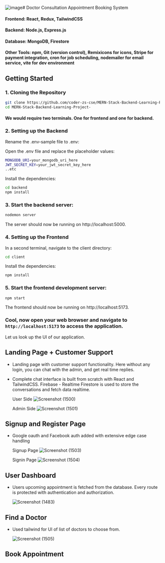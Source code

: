 ![image](https://github.com/user-attachments/assets/6ed520da-7879-4de6-a951-b4a5bff72abd)# Doctor Consultation Appointment Booking System

#### Frontend: React, Redux, TailwindCSS

#### Backend: Node.js, Express.js

#### Database: MongoDB, Firestore

#### Other Tools: npm, Git (version control), Remixicons for icons, Stripe for payment integration, cron for job scheduling, nodemailer for email service, vite for dev environment


## Getting Started

### 1. Cloning the Repository

```bash
git clone https://github.com/coder-zs-cse/MERN-Stack-Backend-Learning-Project-.git
cd MERN-Stack-Backend-Learning-Project-
```

#### We would require two terminals. One for frontend and one for backend.

### 2. Setting up the Backend


Rename the .env-sample file to .env:

Open the .env file and replace the placeholder values:
```bash
MONGODB_URI=your_mongodb_uri_here
JWT_SECRET_KEY=your_jwt_secret_key_here
..etc
```
Install the dependencies:
```bash
cd backend
npm install
```

### 3. Start the backend server:
```bash
nodemon server
```
The server should now be running on http://localhost:5000.

### 4. Setting up the Frontend
In a second terminal, navigate to the client directory:
```bash
cd client
```

Install the dependencies:
```bash
npm install
```

### 5. Start the frontend development server:
```bash
npm start
```
The frontend should now be running on http://localhost:5173.

### Cool, now open your web browser and navigate to `http://localhost:5173` to access the application.

Let us look up the UI of our application.

## Landing Page + Customer Support
- Landing page with customer support functionality. Here without any login, you can chat with the admin, and get real time replies.
- Complete chat interface is built from scratch with React and TailwindCSS. Firebase - Realtime Firestore is used to store the conversations and fetch data realtime.
  
  User Side
  ![Screenshot (1500)](https://github.com/user-attachments/assets/a1d795bf-606f-48c8-b493-04183d2ca3c5)

  Admin Side
  ![Screenshot (1501)](https://github.com/user-attachments/assets/d417f863-1696-4e94-8629-fe70ef3badb5)


## Signup and Register Page
- Google oauth and Facebook auth added with extensive edge case handling

  Signup Page
  ![Screenshot (1503)](https://github.com/user-attachments/assets/bbc599a4-0b7e-4e4c-b505-59aff26d0a91)

  Signin Page
  ![Screenshot (1504)](https://github.com/user-attachments/assets/75f956cc-eb06-4f9b-a0af-74a54d93a239)

## User Dashboard
- Users upcoming appointment is fetched from the database. Every route is protected with authentication and authorization.

  ![Screenshot (1483)](https://github.com/user-attachments/assets/02bc4c66-11c4-4226-899f-37ce3cedb26e)

## Find a Doctor
- Used tailwind for UI of list of doctors to choose from.

  ![Screenshot (1505)](https://github.com/user-attachments/assets/eacdf2ea-f872-4330-9c86-d88d97d301ce)

## Book Appointment


